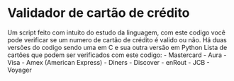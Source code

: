 # Validador de cartão de crédito 
Um script feito com intuito do estudo da linguagem, com este codigo você pode verificar se um numero de cartão de crédito é valido ou não.
Há duas versões do codigo sendo uma em C e sua outra versão em Python
Lista de cartões que podem ser verificados com este codigo:
    -  Mastercard
    -  Aura
    -  Visa
    -  Amex (American Express)
    -  Diners
    -  Discover
    -  enRout
    -  JCB
    -  Voyager
